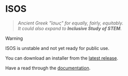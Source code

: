 # ISOS

> _Ancient Greek "ἴσως" for equally, fairly, equitably._\
> _It could also expand to **Inclusive Study of STEM**._

> [!WARNING]
> ISOS is unstable and not yet ready for public use.

You can download an installer from the [latest release](https://github.com/dmca-glasgow/isos/releases/latest).

Have a read through the [documentation](https://dmca-glasgow.github.io/isos/).
